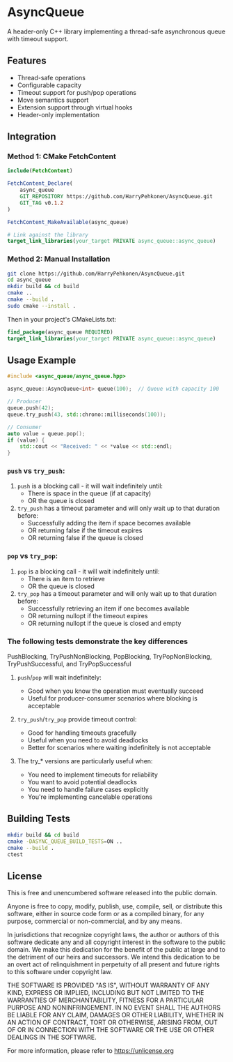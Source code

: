 # AsyncQueue

A header-only C++ library implementing a thread-safe asynchronous queue with timeout support.

## Features
- Thread-safe operations
- Configurable capacity
- Timeout support for push/pop operations
- Move semantics support
- Extension support through virtual hooks
- Header-only implementation

## Integration

### Method 1: CMake FetchContent
```cmake
include(FetchContent)

FetchContent_Declare(
    async_queue
    GIT_REPOSITORY https://github.com/HarryPehkonen/AsyncQueue.git
    GIT_TAG v0.1.2
)

FetchContent_MakeAvailable(async_queue)

# Link against the library
target_link_libraries(your_target PRIVATE async_queue::async_queue)
```

### Method 2: Manual Installation
```bash
git clone https://github.com/HarryPehkonen/AsyncQueue.git
cd async_queue
mkdir build && cd build
cmake ..
cmake --build .
sudo cmake --install .
```

Then in your project's CMakeLists.txt:
```cmake
find_package(async_queue REQUIRED)
target_link_libraries(your_target PRIVATE async_queue::async_queue)
```

## Usage Example
```cpp
#include <async_queue/async_queue.hpp>

async_queue::AsyncQueue<int> queue(100);  // Queue with capacity 100

// Producer
queue.push(42);
queue.try_push(43, std::chrono::milliseconds(100));

// Consumer
auto value = queue.pop();
if (value) {
    std::cout << "Received: " << *value << std::endl;
}
```

### `push` vs `try_push`:

1. `push` is a blocking call - it will wait indefinitely until:
   - There is space in the queue (if at capacity)
   - OR the queue is closed
2. `try_push` has a timeout parameter and will only wait up to that duration before:
   - Successfully adding the item if space becomes available
   - OR returning false if the timeout expires
   - OR returning false if the queue is closed

### `pop` vs `try_pop`:

1. `pop` is a blocking call - it will wait indefinitely until:
   - There is an item to retrieve
   - OR the queue is closed
2. `try_pop` has a timeout parameter and will only wait up to that duration before:
   - Successfully retrieving an item if one becomes available
   - OR returning nullopt if the timeout expires
   - OR returning nullopt if the queue is closed and empty


### The following tests demonstrate the key differences

PushBlocking, TryPushNonBlocking, PopBlocking, TryPopNonBlocking, TryPushSuccessful, and TryPopSuccessful

1. `push`/`pop` will wait indefinitely:
   - Good when you know the operation must eventually succeed
   - Useful for producer-consumer scenarios where blocking is acceptable

2. `try_push`/`try_pop` provide timeout control:
   - Good for handling timeouts gracefully
   - Useful when you need to avoid deadlocks
   - Better for scenarios where waiting indefinitely is not acceptable

3. The try_* versions are particularly useful when:
   - You need to implement timeouts for reliability
   - You want to avoid potential deadlocks
   - You need to handle failure cases explicitly
   - You're implementing cancelable operations

## Building Tests
```bash
mkdir build && cd build
cmake -DASYNC_QUEUE_BUILD_TESTS=ON ..
cmake --build .
ctest
```
## License

This is free and unencumbered software released into the public domain.

Anyone is free to copy, modify, publish, use, compile, sell, or
distribute this software, either in source code form or as a compiled
binary, for any purpose, commercial or non-commercial, and by any
means.

In jurisdictions that recognize copyright laws, the author or authors
of this software dedicate any and all copyright interest in the
software to the public domain. We make this dedication for the benefit
of the public at large and to the detriment of our heirs and
successors. We intend this dedication to be an overt act of
relinquishment in perpetuity of all present and future rights to this
software under copyright law.

THE SOFTWARE IS PROVIDED "AS IS", WITHOUT WARRANTY OF ANY KIND,
EXPRESS OR IMPLIED, INCLUDING BUT NOT LIMITED TO THE WARRANTIES OF
MERCHANTABILITY, FITNESS FOR A PARTICULAR PURPOSE AND NONINFRINGEMENT.
IN NO EVENT SHALL THE AUTHORS BE LIABLE FOR ANY CLAIM, DAMAGES OR
OTHER LIABILITY, WHETHER IN AN ACTION OF CONTRACT, TORT OR OTHERWISE,
ARISING FROM, OUT OF OR IN CONNECTION WITH THE SOFTWARE OR THE USE OR
OTHER DEALINGS IN THE SOFTWARE.

For more information, please refer to <https://unlicense.org>
